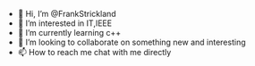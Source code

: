 - 👋 Hi, I’m @FrankStrickland
- 👀 I’m interested in IT,IEEE
- 🌱 I’m currently learning c++
- 💞️ I’m looking to collaborate on something new and interesting
- 📫 How to reach me chat with me directly

<!---
FrankStrickland/FrankStrickland is a ✨ special ✨ repository because its `README.md` (this file) appears on your GitHub profile.
You can click the Preview link to take a look at your changes.
--->
